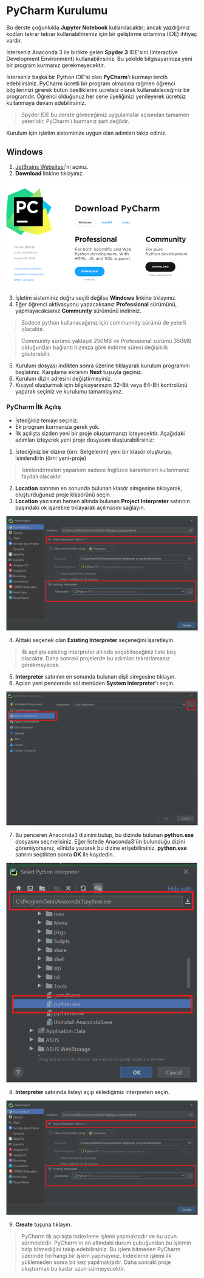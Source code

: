 # PyCharm Kurulumu

Bu derste çoğunlukla **Jupyter Notebook** kullanılacaktır; ancak yazdığımız kodları tekrar tekrar kullanabilmemiz için bir geliştirme ortamına (IDE) ihtiyaç vardır.

İsterseniz Anaconda 3 ile birlikte gelen **Spyder 3** IDE'sini (Interactive Development Environment) kullanabilirsiniz. Bu şekilde bilgisayarınıza yeni bir program kurmanız gerekmeyecektir.

İsterseniz başka bir Python IDE'si olan **PyCharm**'ı kurmayı tercih edebilirsiniz. PyCharm ücretli bir program olmasına rağmen öğrenci bilgilerinizi girerek bütün özelliklerini ücretsiz olarak kullanabileceğiniz bir programdır. Öğrenci olduğunuz her sene üyeliğinizi yenileyerek ücretsiz kullanmaya devam edebilirsiniz.

> Spyder IDE bu derste göreceğimiz uygulamalar açısından tamamen yeterlidir. PyCharm'ı kurmanız şart değildir.

Kurulum için işletim sisteminize uygun olan adımları takip ediniz.

## Windows

1. [JetBrains Websitesi](https://www.jetbrains.com/pycharm/)'ni açınız.
2. **Download** linkine tıklayınız.

![Download](images/pyCharm/download.png)

3. İşletim sisteminiz doğru seçili değilse **Windows** linkine tıklayınız.
4. Eğer öğrenci aktivasyonu yapacaksanız **Professional** sürümünü, yapmayacaksanız **Community** sürümünü indiriniz.

> Sadece python kullanacağımız için communnity sürümü de yeterli olacaktır.

> Community sürümü yaklaşık 250MB ve Professional sürümü 350MB olduğundan bağlantı hızınıza göre indirme süresi değişiklik gösterebilir.

5. Kurulum dosyası indikten sonra üzerine tıklayarak kurulum programını başlatınız. Karşılama ekranını **Next** tuşuyla geçiniz.
6. Kurulum dizin adresini değiştirmeyiniz.
7. Kısayol oluşturmak için bilgisayarınızın 32-Bit veya 64-Bit kontrolünü yaparak seçiniz ve kurulumu tamamlayınız.

### PyCharm İlk Açılış

* İstedğiniz temayı seçiniz.
* Ek program kurmanıza gerek yok.
* İlk açılışta sizden yeni bir proje oluşturmanızı isteyecektir. Aşağıdaki adımları izleyerek yeni proje dosyasını oluşturabilirsiniz:

1. İstediğiniz bir dizine (örn: Belgelerim) yeni bir klasör oluşturup, isimlendirin (örn: yeni-proje)

> İsimlendirmeleri yaparken sadece İngilizce karakterleri kullanmanız faydalı olacaktır.

2. **Location** satırının en sonunda bulunan klasör simgesine tıklayarak, oluşturduğunuz proje klasörünü seçin.
3. **Location** yazısının hemen altında bulunan **Project Interpreter** satırının başındaki ok işaretine tıklayarak açılmasını sağlayın.

![interpreter](images/pyCharm/interpreter.png)

4. Alttaki seçenek olan **Existing Interpreter** seçeneğini işaretleyin.

> İlk açılışta existing interpreter altında seçebileceğiniz liste boş olacaktır. Daha sonraki projelerde bu adımları tekrarlamanız gerekmeyecek.

5.  **Interpreter** satırının en sonunda bulunan dişli simgesine tıklayın.
6. Açılan yeni pencerede sol menüden **System Interpreter**'ı seçin.

![interpreter2](images/pyCharm/interpreter2.png)

7. Bu penceren Anaconda3 dizinini bulup, bu dizinde bulunan **python.exe** dosyasını seçmelisiniz. Eğer listede Anaconda3'ün bulunduğu dizini göremiyorsanız, elinizle yazarak bu dizine erişebilirsiniz. **python.exe** satırını seçtikten sonra **OK** ile kaydedin.

![interpreter3](images/pyCharm/interpreter3.png)

8. **Interpreter** satırında listeyi açıp eklediğimiz interpreterı seçin.

![interpreter](images/pyCharm/interpreter.png)

9. **Create** tuşuna tıklayın.

> PyCharm ilk açıılışta indexleme işlemi yapmaktadır ve bu uzun sürmektedir. PyCharm'ın en altındaki durum çubuğundan bu işlemin bitip bitmediğini takip edebilirsiniz. Bu işlem bitmeden PyCharm üzerinde herhangi bir işlem yapmayınız. Indexleme işlemi ilk yüklemeden sonra bir kez yapılmaktadır. Daha sonraki proje oluşturmak bu kadar uzun sürmeyecektir.
